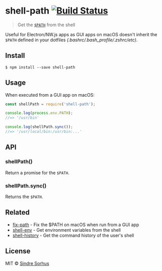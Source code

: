 # shell-path [![Build Status](https://travis-ci.org/sindresorhus/shell-path.svg?branch=master)](https://travis-ci.org/sindresorhus/shell-path)

> Get the [`$PATH`](https://en.wikipedia.org/wiki/PATH_(variable)) from the shell

Useful for Electron/NW.js apps as GUI apps on macOS doesn't inherit the `$PATH` defined in your dotfiles *(.bashrc/.bash_profile/.zshrc/etc)*.


## Install

```
$ npm install --save shell-path
```


## Usage

When executed from a GUI app on macOS:

```js
const shellPath = require('shell-path');

console.log(process.env.PATH);
//=> '/usr/bin'

console.log(shellPath.sync());
//=> '/usr/local/bin:/usr/bin:...'
```


## API

### shellPath()

Return a promise for the `$PATH`.

### shellPath.sync()

Returns the `$PATH`.


## Related

- [fix-path](https://github.com/sindresorhus/fix-path) - Fix the $PATH on macOS when run from a GUI app
- [shell-env](https://github.com/sindresorhus/shell-env) - Get environment variables from the shell
- [shell-history](https://github.com/sindresorhus/shell-history) - Get the command history of the user's shell


## License

MIT © [Sindre Sorhus](http://sindresorhus.com)
